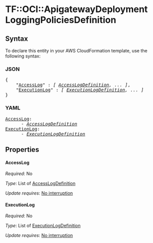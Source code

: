# TF::OCI::ApigatewayDeployment LoggingPoliciesDefinition

## Syntax

To declare this entity in your AWS CloudFormation template, use the following syntax:

### JSON

<pre>
{
    "<a href="#accesslog" title="AccessLog">AccessLog</a>" : <i>[ <a href="accesslogdefinition.md">AccessLogDefinition</a>, ... ]</i>,
    "<a href="#executionlog" title="ExecutionLog">ExecutionLog</a>" : <i>[ <a href="executionlogdefinition.md">ExecutionLogDefinition</a>, ... ]</i>
}
</pre>

### YAML

<pre>
<a href="#accesslog" title="AccessLog">AccessLog</a>: <i>
      - <a href="accesslogdefinition.md">AccessLogDefinition</a></i>
<a href="#executionlog" title="ExecutionLog">ExecutionLog</a>: <i>
      - <a href="executionlogdefinition.md">ExecutionLogDefinition</a></i>
</pre>

## Properties

#### AccessLog

_Required_: No

_Type_: List of <a href="accesslogdefinition.md">AccessLogDefinition</a>

_Update requires_: [No interruption](https://docs.aws.amazon.com/AWSCloudFormation/latest/UserGuide/using-cfn-updating-stacks-update-behaviors.html#update-no-interrupt)

#### ExecutionLog

_Required_: No

_Type_: List of <a href="executionlogdefinition.md">ExecutionLogDefinition</a>

_Update requires_: [No interruption](https://docs.aws.amazon.com/AWSCloudFormation/latest/UserGuide/using-cfn-updating-stacks-update-behaviors.html#update-no-interrupt)

